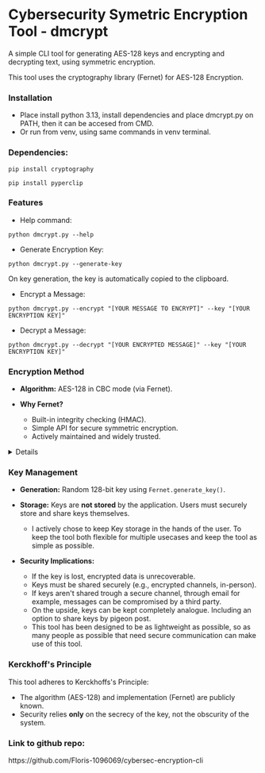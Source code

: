 # Cybersecurity Symetric Encryption Tool - dmcrypt
A simple CLI tool for generating AES-128 keys and encrypting and decrypting text, using symmetric encryption.

This tool uses the cryptography library (Fernet) for AES-128 Encryption. 

<h3>Installation</h3>

- Place install python 3.13, install dependencies and place dmcrypt.py on PATH, then it can be accesed from CMD.
- Or run from venv, using same commands in venv terminal.

<h3>Dependencies:</h3>

``` pip install cryptography ```

``` pip install pyperclip ```

<h3>Features</h3>

- Help command:

```python dmcrypt.py --help```

- Generate Encryption Key: 

```python dmcrypt.py --generate-key```

On key generation, the key is automatically copied to the clipboard.

- Encrypt a Message:

```python dmcrypt.py --encrypt "[YOUR MESSAGE TO ENCRYPT]" --key "[YOUR ENCRYPTION KEY]"```

- Decrypt a Message:

```python dmcrypt.py --decrypt "[YOUR ENCRYPTED MESSAGE]" --key "[YOUR ENCRYPTION KEY]"```


<h3>Encryption Method</h3>

- **Algorithm:** AES-128 in CBC mode (via Fernet).
    
- **Why Fernet?**
  - Built-in integrity checking (HMAC).
  - Simple API for secure symmetric encryption.
  - Actively maintained and widely trusted.

<details>

```Fernet.generate_key()``` generates a 256-bit key (32 bytes).
- This key gets split into 2 parts internally:
  - 128 bits for the AES-128 encryption of the message.
  - 128 bits for HMAC-SHA256 which is used for integrity and authentication.
- The key is encoded in base64 for easy exchange while staying crypthographically strong.

A Fernet message consists of the following components (all base64-encoded and concatenated with a $ separator):
```Version (8 bits) | Timestamp (64 bits) | IV (128 bits) | Ciphertext | HMAC (256 bits)```
- Version identifies the Fernet Protocol version.
- Timestamp prevents replay attacks by limiting the messages validity.
- IV (Initialization Vector) is a random value ensuring the same input does not produce the same ciphertext twice.
- Ciphertext is the actual encrypted data using AES-128-CBC.
- HMAC is a hash-based message authentication code (SHA256) that verifies the message's integrity.

Fernet is secure because:

- AES-128 is a well-tested and widely accepted symmetric algorithm. While AES-256 is theoretically stronger, AES-128 is already secure enough for most applications and is faster.
- HMAC-SHA256 protects against message tampering (e.g., by a man-in-the-middle attacker).
- Per-message IV ensures semantic security—identical messages produce different ciphertexts.
- The timestamp prevents replay attacks by limiting the message's validity period.

</details>

<h3>Key Management</h3>

- **Generation:** Random 128-bit key using `Fernet.generate_key()`.

- **Storage:** Keys are **not stored** by the application. Users must securely store and share keys themselves.

  - I actively chose to keep Key storage in the hands of the user. To keep the tool both flexible for multiple usecases and keep the tool as simple as possible.
  
- **Security Implications:**
  - If the key is lost, encrypted data is unrecoverable.
  - Keys must be shared securely (e.g., encrypted channels, in-person).
  - If keys aren't shared trough a secure channel, through email for example, messages can be compromised by a third party.
  - On the upside, keys can be kept completely analogue. Including an option to share keys by pigeon post.
  - This tool has been designed to be as lightweight as possible, so as many people as possible that need secure communication can make use of this tool.

<h3>Kerckhoff's Principle</h3>

This tool adheres to Kerckhoffs's Principle:

- The algorithm (AES-128) and implementation (Fernet) are publicly known.
- Security relies **only** on the secrecy of the key, not the obscurity of the system.

<h3>Link to github repo:</h3>
https://github.com/Floris-1096069/cybersec-encryption-cli
